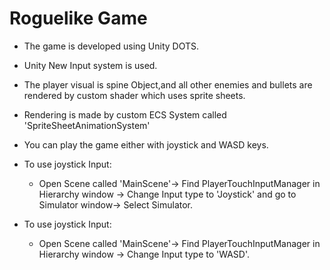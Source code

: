 # Roguelike Game
- The game is developed using Unity DOTS. 
- Unity New Input system is used.
- The player visual is spine Object,and all other enemies and bullets are rendered by custom shader which uses sprite sheets.
- Rendering is made by custom ECS System called 'SpriteSheetAnimationSystem'
- You can play the game either with joystick and WASD keys.

- To use joystick Input:
  * Open Scene called 'MainScene'-> Find PlayerTouchInputManager in Hierarchy window -> Change Input type to 'Joystick' and go to  Simulator window-> Select Simulator.
- To use joystick Input:
  * Open Scene called 'MainScene'-> Find PlayerTouchInputManager in Hierarchy window -> Change Input type to 'WASD'.
